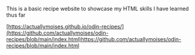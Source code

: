 This is a basic recipe website to showcase
my HTML skills I have learned thus far

[https://actuallymoises.github.io/odin-recipes/](https://github.com/actuallymoises/odin-recipes/blob/main/index.html)https://github.com/actuallymoises/odin-recipes/blob/main/index.html
